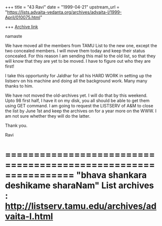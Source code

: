 +++
title = "43 Ravi"
date = "1999-04-21"
upstream_url = "https://lists.advaita-vedanta.org/archives/advaita-l/1999-April/010075.html"

+++
[Archive link](https://lists.advaita-vedanta.org/archives/advaita-l/1999-April/010075.html)

namaste

We have moved all the members from TAMU List to the new one,
except the two concealed members. I will move them today and
keep their status concealed. For this reason I am sending
this  mail to the old list, so that they will know that they
are yet to be moved. I have to figure out who they are
first!

I take this opportunity for Jaldhar for all his HARD WORK in
setting up the listserv on his machine and doing all the
background work.  Many many thanks to him.

We have not moved the old-archives yet.  I will do that by
this weekend. Upto 98 first half, I have it on my disk, you
all should be able to get them using GET command. I am going
to request the LISTSERV of A&M to close the list by June 1st
and keep the archives on for a year more on the WWW. I am
not sure whether they will do the latter.

Thank you.

Ravi

================================================================
"bhava shankara deshikame sharaNam"
List archives : http://listserv.tamu.edu/archives/advaita-l.html
================================================================

